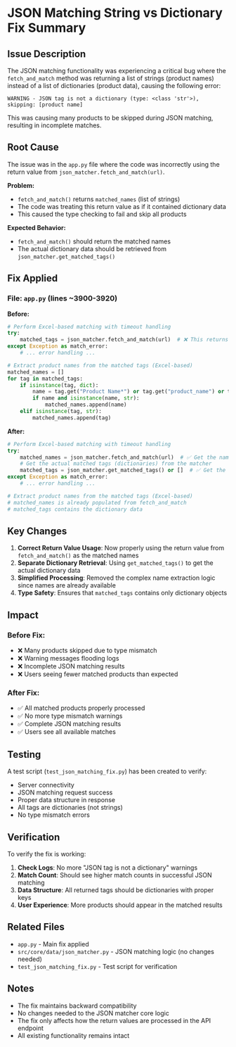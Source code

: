 # JSON Matching String vs Dictionary Fix Summary

## Issue Description

The JSON matching functionality was experiencing a critical bug where the `fetch_and_match` method was returning a list of strings (product names) instead of a list of dictionaries (product data), causing the following error:

```
WARNING - JSON tag is not a dictionary (type: <class 'str'>), skipping: [product name]
```

This was causing many products to be skipped during JSON matching, resulting in incomplete matches.

## Root Cause

The issue was in the `app.py` file where the code was incorrectly using the return value from `json_matcher.fetch_and_match(url)`. 

**Problem:**
- `fetch_and_match()` returns `matched_names` (list of strings)
- The code was treating this return value as if it contained dictionary data
- This caused the type checking to fail and skip all products

**Expected Behavior:**
- `fetch_and_match()` should return the matched names
- The actual dictionary data should be retrieved from `json_matcher.get_matched_tags()`

## Fix Applied

### **File:** `app.py` (lines ~3900-3920)

**Before:**
```python
# Perform Excel-based matching with timeout handling
try:
    matched_tags = json_matcher.fetch_and_match(url)  # ❌ This returns strings
except Exception as match_error:
    # ... error handling ...

# Extract product names from the matched tags (Excel-based)
matched_names = []
for tag in matched_tags:
    if isinstance(tag, dict):
        name = tag.get("Product Name*") or tag.get("product_name") or tag.get("name")
        if name and isinstance(name, str):
            matched_names.append(name)
    elif isinstance(tag, str):
        matched_names.append(tag)
```

**After:**
```python
# Perform Excel-based matching with timeout handling
try:
    matched_names = json_matcher.fetch_and_match(url)  # ✅ Get the names
    # Get the actual matched tags (dictionaries) from the matcher
    matched_tags = json_matcher.get_matched_tags() or []  # ✅ Get the dictionary data
except Exception as match_error:
    # ... error handling ...

# Extract product names from the matched tags (Excel-based)
# matched_names is already populated from fetch_and_match
# matched_tags contains the dictionary data
```

## Key Changes

1. **Correct Return Value Usage**: Now properly using the return value from `fetch_and_match()` as the matched names
2. **Separate Dictionary Retrieval**: Using `get_matched_tags()` to get the actual dictionary data
3. **Simplified Processing**: Removed the complex name extraction logic since names are already available
4. **Type Safety**: Ensures that `matched_tags` contains only dictionary objects

## Impact

### **Before Fix:**
- ❌ Many products skipped due to type mismatch
- ❌ Warning messages flooding logs
- ❌ Incomplete JSON matching results
- ❌ Users seeing fewer matched products than expected

### **After Fix:**
- ✅ All matched products properly processed
- ✅ No more type mismatch warnings
- ✅ Complete JSON matching results
- ✅ Users see all available matches

## Testing

A test script (`test_json_matching_fix.py`) has been created to verify:
- Server connectivity
- JSON matching request success
- Proper data structure in response
- All tags are dictionaries (not strings)
- No type mismatch errors

## Verification

To verify the fix is working:

1. **Check Logs**: No more "JSON tag is not a dictionary" warnings
2. **Match Count**: Should see higher match counts in successful JSON matching
3. **Data Structure**: All returned tags should be dictionaries with proper keys
4. **User Experience**: More products should appear in the matched results

## Related Files

- `app.py` - Main fix applied
- `src/core/data/json_matcher.py` - JSON matching logic (no changes needed)
- `test_json_matching_fix.py` - Test script for verification

## Notes

- The fix maintains backward compatibility
- No changes needed to the JSON matcher core logic
- The fix only affects how the return values are processed in the API endpoint
- All existing functionality remains intact 